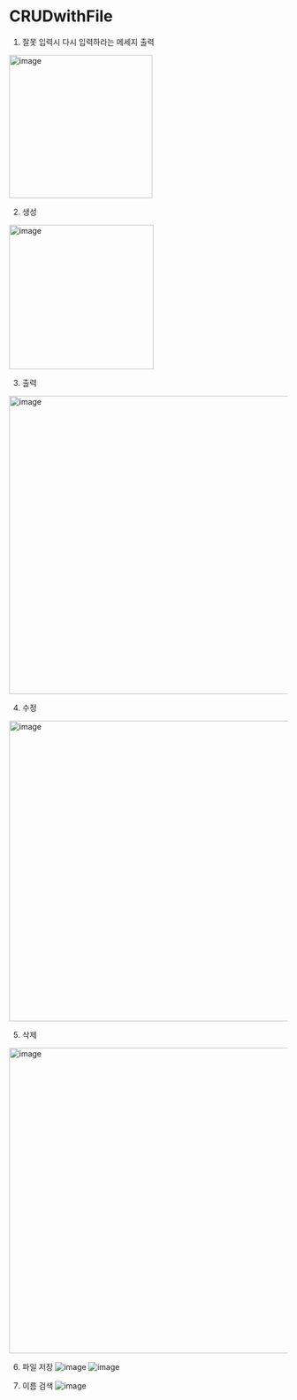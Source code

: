 # CRUDwithFile

1. 잘못 입력시 다시 입력하라는 메세지 출력
<img width="259" alt="image" src="https://user-images.githubusercontent.com/63008958/123754204-9bf45400-d8f5-11eb-99d2-f86a7405084d.png">

2. 생성
<img width="261" alt="image" src="https://user-images.githubusercontent.com/63008958/123754562-00171800-d8f6-11eb-8858-4eb519f35090.png">

3. 출력
<img width="539" alt="image" src="https://user-images.githubusercontent.com/63008958/123754701-22109a80-d8f6-11eb-8e2b-90f97bea68b7.png">

4. 수정
<img width="543" alt="image" src="https://user-images.githubusercontent.com/63008958/123754918-5ab07400-d8f6-11eb-849a-b1278f9b675b.png">

5. 삭제
<img width="552" alt="image" src="https://user-images.githubusercontent.com/63008958/123755037-79af0600-d8f6-11eb-9e6d-caf2c0fe9642.png">

6. 파일 저장
![image](https://user-images.githubusercontent.com/63008958/124177490-4a151f00-daeb-11eb-8804-d2df8ca15a0a.png)
![image](https://user-images.githubusercontent.com/63008958/124177589-687b1a80-daeb-11eb-846d-19ada6cbe3f7.png)

7. 이름 검색
![image](https://user-images.githubusercontent.com/63008958/124177679-80529e80-daeb-11eb-9cf4-09ce27acf7b5.png)
